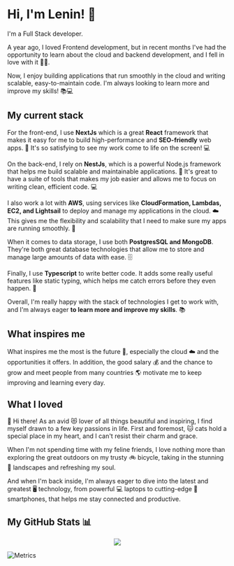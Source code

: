 
# Hi, I'm Lenin! 👋

I'm a Full Stack developer. 

A year ago, I loved Frontend development, but in recent months I've had the opportunity to learn about the cloud and backend development, and I fell in love with it 🥳🥳. 

Now, I enjoy building applications that run smoothly in the cloud and writing scalable, easy-to-maintain code. I'm always looking to learn more and improve my skills! 📚💻

## My current stack

For the front-end, I use **NextJs** which is a great **React** framework that makes it easy for me to build high-performance and **SEO-friendly** web apps. 🚀 It's so satisfying to see my work come to life on the screen! 💻

On the back-end, I rely on **NestJs**, which is a powerful Node.js framework that helps me build scalable and maintainable applications. 🔧 It's great to have a suite of tools that makes my job easier and allows me to focus on writing clean, efficient code. 💻

I also work a lot with **AWS**, using services like **CloudFormation, Lambdas, EC2, and Lightsail** to deploy and manage my applications in the cloud. ☁️ This gives me the flexibility and scalability that I need to make sure my apps are running smoothly. 🚀

When it comes to data storage, I use both **PostgresSQL and MongoDB**. They're both great database technologies that allow me to store and manage large amounts of data with ease. 🗄️

Finally, I use **Typescript** to write better code. It adds some really useful features like static typing, which helps me catch errors before they even happen. 🐞

Overall, I'm really happy with the stack of technologies I get to work with, and I'm always eager **to learn more and improve my skills**. 📚


## What inspires me

What inspires me the most is the future 🚀, especially the cloud ☁️ and the opportunities it offers. In addition, the good salary 💰 and the chance to grow and meet people from many countries 🌎 motivate me to keep improving and learning every day.

## What I loved

👋 Hi there! As an avid 😻 lover of all things beautiful and inspiring, I find myself drawn to a few key passions in life. First and foremost, 🐱 cats hold a special place in my heart, and I can't resist their charm and grace. 

When I'm not spending time with my feline friends, I love nothing more than exploring the great outdoors on my trusty 🚲 bicycle, taking in the stunning 🌄 landscapes and refreshing my soul. 

And when I'm back inside, I'm always eager to dive into the latest and greatest 🖥️ technology, from powerful 💻 laptops to cutting-edge 📱 smartphones, that helps me stay connected and productive.

## My GitHub Stats 📊

<div align="center">
   <a href="https://github.com/anuraghazra/github-readme-stats">
      <img align="center" src="https://github-readme-stats.vercel.app/api?username=leninner&count_private=true&show_icons=true&theme=radical" />
   </a>
</div>

![Metrics](https://metrics.lecoq.io/leninner?template=classic&habits=1&achievements=1&wakatime=1&habits.from=200&habits.days=14&habits.facts=true&habits.charts=false&habits.trim=false&achievements.threshold=S&achievements.secrets=true&achievements.display=compact&achievements.limit=0&wakatime.days=7&wakatime.sections=time%2C%20projects%2C%20projects-graphs%2C%20languages%2C%20languages-graphs%2C%20editors%2C%20os&wakatime.limit=5&wakatime.url=https%3A%2F%2Fwakatime.com&wakatime.user=current&config.timezone=America%2FGuayaquil)

<!---
Leninner/Leninner is a ✨ special ✨ repository because its `README.md` (this file) appears on your GitHub profile.
You can click the Preview link to take a look at your changes.
--->
